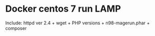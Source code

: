 # Docker centos 7 run LAMP 

Include: httpd ver 2.4 + wget + PHP versions + n98-magerun.phar + composer


